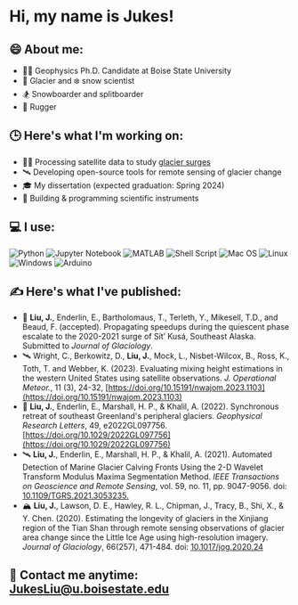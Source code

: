 # Hi, my name is Jukes!

## 😄 About me:
- 👩‍💻 Geophysics Ph.D. Candidate at Boise State University
- 🧊 Glacier and ❄️ snow scientist
- 🏂 Snowboarder and splitboarder
- 🏉 Rugger

## 🕒 Here's what I'm working on:
- 🕵️‍♀️ Processing satellite data to study [glacier surges](https://www.antarcticglaciers.org/glacier-processes/glacier-flow-2/surging-glaciers/)
- 🛰️ Developing open-source tools for remote sensing of glacier change
- 🎓 My dissertation (expected graduation: Spring 2024)
- 🔌 Building & programming scientific instruments

## 💻 I use:
![Python](https://img.shields.io/badge/python-3670A0?style=for-the-badge&logo=python&logoColor=ffdd54)
![Jupyter Notebook](https://img.shields.io/badge/jupyter-%23FA0F00.svg?style=for-the-badge&logo=jupyter&logoColor=white)
![MATLAB](https://img.shields.io/badge/-MATLAB-orange?style=for-the-badge&logo=MATLAB)
![Shell Script](https://img.shields.io/badge/shell_script-%23121011.svg?style=for-the-badge&logo=gnu-bash&logoColor=white)
![Mac OS](https://img.shields.io/badge/mac%20os-000000?style=for-the-badge&logo=macos&logoColor=F0F0F0)
![Linux](https://img.shields.io/badge/Linux-FCC624?style=for-the-badge&logo=linux&logoColor=black)
![Windows](https://img.shields.io/badge/Windows-0078D6?style=for-the-badge&logo=windows&logoColor=white)
![Arduino](https://img.shields.io/badge/-Arduino-00979D?style=for-the-badge&logo=Arduino&logoColor=white)

## ✍️ Here's what I've published:
- 🧊 __Liu, J.__, Enderlin, E., Bartholomaus, T., Terleth, Y., Mikesell, T.D., and Beaud, F. (accepted). Propagating speedups during the quiescent phase escalate to the 2020-2021 surge of Sít’ Kusá, Southeast Alaska. Submitted to _Journal of Glaciology_.
- 🛰️ Wright, C., Berkowitz, D., __Liu, J.__, Mock, L., Nisbet-Wilcox, B., Ross, K., Toth, T. and Webber, K.  	(2023). Evaluating mixing height estimations in the western United States using satellite 	observations. _J. Operational Meteor._, 11 (3), 24-32, [https://doi.org/10.15191/nwajom.2023.1103](https://doi.org/10.15191/nwajom.2023.1103)
- 🧊 __Liu, J.__, Enderlin, E., Marshall, H. P., & Khalil, A. (2022). Synchronous retreat of southeast Greenland's peripheral glaciers. _Geophysical Research Letters_, 49, e2022GL097756. [https://doi.org/10.1029/2022GL097756](https://doi.org/10.1029/2022GL097756)
- 🛰️ __Liu, J.__, Enderlin, E., Marshall, H. P., & Khalil, A. (2021). Automated Detection of Marine Glacier Calving Fronts Using the 2-D Wavelet Transform Modulus Maxima Segmentation Method. _IEEE Transactions on Geoscience and Remote Sensing_, vol. 59, no. 11, pp. 9047-9056. doi: [10.1109/TGRS.2021.3053235.](https://doi.org/10.1109/TGRS.2021.3053235)
- 🏔️ __Liu, J.__, Lawson, D. E., Hawley, R. L., Chipman, J., Tracy, B., Shi, X., & Y. Chen. (2020). Estimating 	the longevity of glaciers in the Xinjiang region of the Tian Shan through remote sensing 	observations of glacier area change since the Little Ice Age using high-resolution imagery. _Journal of Glaciology_, 66(257), 471-484. doi: [10.1017/jog.2020.24](https://doi.org/10.1017/jog.2020.24)

## 📧 Contact me anytime: JukesLiu@u.boisestate.edu

<!--
**julialiu18/julialiu18** is a ✨ _special_ ✨ repository because its `README.md` (this file) appears on your GitHub profile.

Here are some ideas to get you started:

- 🔭 I’m currently working on ...
- 🌱 I’m currently learning ...
- 👯 I’m looking to collaborate on ...
- 🤔 I’m looking for help with ...
- 💬 Ask me about ...
- 📫 How to reach me: ...
- 😄 Pronouns: ...
- ⚡ Fun fact: ...
-->
